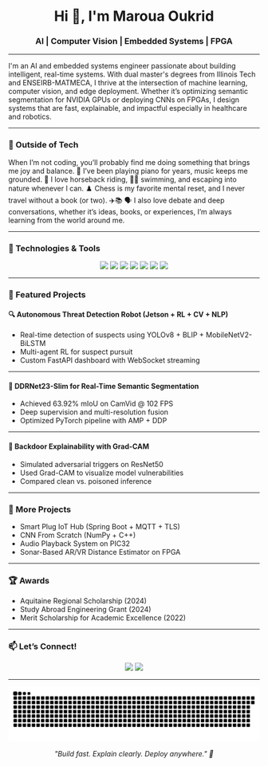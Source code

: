 <h1 align="center">Hi 👋, I'm Maroua Oukrid</h1>
<h3 align="center">AI  | Computer Vision  | Embedded Systems | FPGA </h3>


  
---

I'm an AI and embedded systems engineer passionate about building intelligent, real-time systems. With dual master's degrees from Illinois Tech and ENSEIRB-MATMECA, I thrive at the intersection of machine learning, computer vision, and edge deployment. Whether it’s optimizing semantic segmentation for NVIDIA GPUs or deploying CNNs on FPGAs, I design systems that are fast, explainable, and impactful especially in healthcare and robotics.

---
### 🌿 Outside of Tech

When I’m not coding, you’ll probably find me doing something that brings me joy and balance. 🎼 I’ve been playing piano for years, music keeps me grounded. 🐎 I love horseback riding, 🏊‍♀️ swimming, and escaping into nature whenever I can. ♟️ Chess is my favorite mental reset, and I never travel without a book (or two). ✈️📚
🗣️ I also love debate and deep conversations, whether it’s ideas, books, or experiences, I’m always learning from the world around me.

---
### 🔧 Technologies & Tools

<p align="center">
  <img src="https://img.shields.io/badge/Python-3776AB?style=for-the-badge&logo=python&logoColor=white"/>
  <img src="https://img.shields.io/badge/PyTorch-EE4C2C?style=for-the-badge&logo=pytorch&logoColor=white"/>
  <img src="https://img.shields.io/badge/TensorFlow-FF6F00?style=for-the-badge&logo=tensorflow&logoColor=white"/>
  <img src="https://img.shields.io/badge/FPGA-CrossLinkNX-blue?style=for-the-badge"/>
  <img src="https://img.shields.io/badge/NVIDIA-Jetson-green?style=for-the-badge&logo=nvidia"/>
  <img src="https://img.shields.io/badge/Docker-2496ED?style=for-the-badge&logo=docker&logoColor=white"/>
  <img src="https://img.shields.io/badge/FastAPI-005571?style=for-the-badge&logo=fastapi"/>
</p>

---

### 🚀 Featured Projects

#### 🔍 Autonomous Threat Detection Robot (Jetson + RL + CV + NLP)

-  Real-time detection of suspects using YOLOv8 + BLIP + MobileNetV2-BiLSTM  
-  Multi-agent RL for suspect pursuit  
-   Custom FastAPI dashboard with WebSocket streaming  

---

#### 🎯 DDRNet23-Slim for Real-Time Semantic Segmentation

-  Achieved 63.92% mIoU on CamVid @ 102 FPS  
-  Deep supervision and multi-resolution fusion  
-  Optimized PyTorch pipeline with AMP + DDP  


---

#### 🔐 Backdoor Explainability with Grad-CAM

-  Simulated adversarial triggers on ResNet50  
-  Used Grad-CAM to visualize model vulnerabilities  
-  Compared clean vs. poisoned inference  


---

### 🧰 More Projects
-  Smart Plug IoT Hub (Spring Boot + MQTT + TLS)
-  CNN From Scratch (NumPy + C++)
-  Audio Playback System on PIC32
-  Sonar-Based AR/VR Distance Estimator on FPGA

---

### 🏆 Awards
-  Aquitaine Regional Scholarship (2024)
-  Study Abroad Engineering Grant (2024)
-  Merit Scholarship for Academic Excellence (2022)

---

### 📫 Let’s Connect!

<p align="center">
  <a href="mailto:marouaoukrid56@gmail.com"><img src="https://img.shields.io/badge/Email-marouaoukrid56@gmail.com-D14836?style=flat&logo=gmail&logoColor=white"/></a>
  <a href="https://linkedin.com/in/Maroua-Oukrid"><img src="https://img.shields.io/badge/LinkedIn-Maroua_Oukrid-blue?style=flat&logo=linkedin"/></a>
</p>

---

![snake gif](https://github.com/OMaroua/OMaroua/blob/output/github-snake-dark.svg)


<p align="center"><i>"Build fast. Explain clearly. Deploy anywhere." 🚀</i></p>
